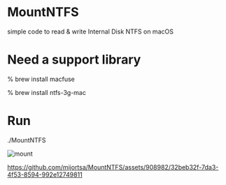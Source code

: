 # MountNTFS
simple code to read & write Internal Disk NTFS on macOS

# Need a support library
% brew install macfuse

% brew install ntfs-3g-mac

# Run
./MountNTFS

![mount](https://github.com/mijortsa/MountNTFS/assets/908982/90cd7763-c1c9-46c6-86b1-171998a1a87d)


https://github.com/mijortsa/MountNTFS/assets/908982/32beb32f-7da3-4f53-8594-992e12749811

